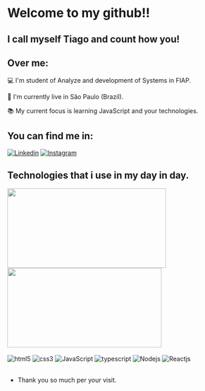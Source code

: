 # Welcome to my github!!
## I call myself Tiago and count how you!

## Over me:
💻  I'm student of Analyze and development of Systems in FIAP.

🏡 I'm currently live in São Paulo (Brazil).

📚 My current focus is learning JavaScript and your technologies.

## You can find me in:
[![Linkedin](https://img.shields.io/badge/LinkedIn-0077B5?style=for-the-badge&logo=linkedin&logoColor=white)](https://www.linkedin.com/in/tiago-b-silva/)
[![Instagram](https://img.shields.io/badge/Instagram-E4405F?style=for-the-badge&logo=instagram&logoColor=white)](https://www.instagram.com/t_semh/)


## Technologies that i use in my day in day.
<div>
<img height="180em" width="360px" src="https://github-readme-stats.vercel.app/api?username=tsemh&show_icons=true&theme=dracula&include_all_commits=true&count_private=true"/>
<img height="180em" width="350px"src="https://github-readme-stats.vercel.app/api/top-langs/?username=tsemh&layout=compact&langs_count=7&theme=dracula"/>
<div>

<div style="display: inline_block"></br>
    <img align="center "alt="html5" src="https://img.shields.io/badge/HTML5-E34F26?style=for-the-badge&logo=html5&logoColor=white"/>
    <img align="center "alt="css3" src="https://img.shields.io/badge/CSS3-1572B6?style=for-the-badge&logo=css3&logoColor=white"/>
    <img align="center "alt="JavaScript" src="https://img.shields.io/badge/JavaScript-F7DF1E?style=for-the-badge&logo=javascript&logoColor=black"/>
    <img align="center "alt="typescript" src="https://img.shields.io/badge/TypeScript-007ACC?style=for-the-badge&logo=typescript&logoColor=white"/>
    <img align="center "alt="Nodejs" src="https://img.shields.io/badge/Node.js-43853D?style=for-the-badge&logo=node.js&logoColor=white"/>
    <img align="center "alt="Reactjs" src="https://img.shields.io/badge/React-20232A?style=for-the-badge&logo=react&logoColor=61DAFB"/>
</div></br>

- Thank you so much per your visit.

